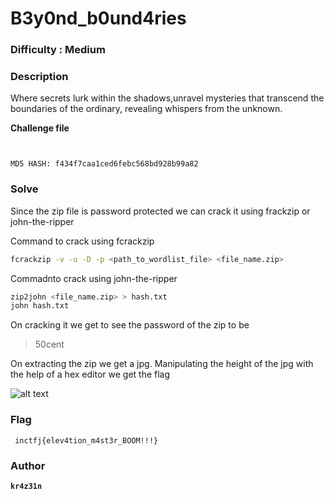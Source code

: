 # B3y0nd_b0und4ries

### Difficulty : Medium

### Description

 Where secrets lurk within the shadows,unravel mysteries that transcend the boundaries of the ordinary, revealing whispers from the unknown.


 

**Challenge file**
```
```
```
```

```MD5 HASH: f434f7caa1ced6febc568bd928b99a82```

### Solve
Since the zip file is password protected we can crack it using frackzip or john-the-ripper

Command to crack using fcrackzip
```bash
fcrackzip -v -u -D -p <path_to_wordlist_file> <file_name.zip>
```
Commadnto crack using john-the-ripper
```bash
zip2john <file_name.zip> > hash.txt
john hash.txt 
```
On cracking it we get to see the password of the zip to be
>50cent

On extracting the zip we get a jpg.
Manipulating the height of the jpg with the help of a hex editor we get the flag

![alt text](images/image.png)


### Flag

```
 inctfj{elev4tion_m4st3r_BOOM!!!}
```

### Author

**```kr4z31n```**